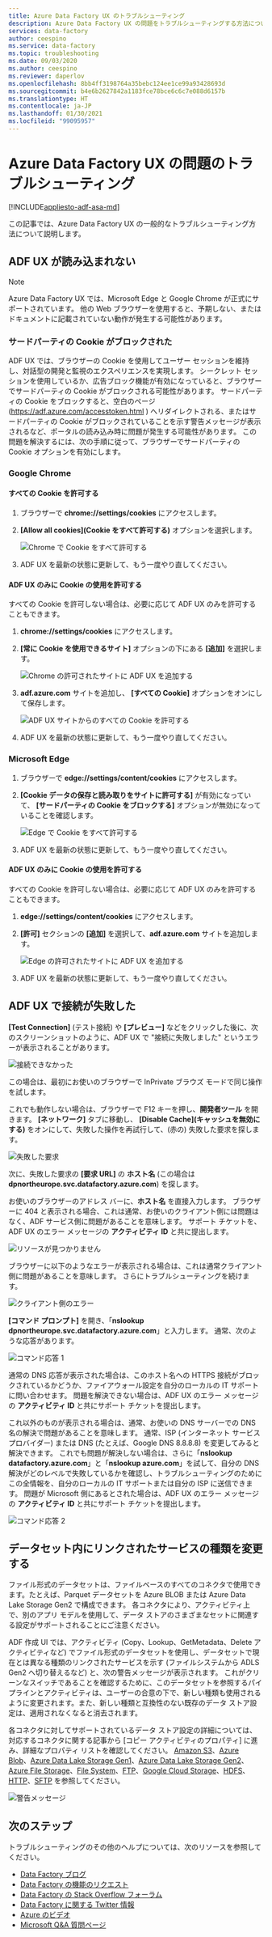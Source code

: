 ```yaml
---
title: Azure Data Factory UX のトラブルシューティング
description: Azure Data Factory UX の問題をトラブルシューティングする方法について説明します。
services: data-factory
author: ceespino
ms.service: data-factory
ms.topic: troubleshooting
ms.date: 09/03/2020
ms.author: ceespino
ms.reviewer: daperlov
ms.openlocfilehash: 8bb4ff3198764a35bebc124ee1ce99a93428693d
ms.sourcegitcommit: b4e6b2627842a1183fce78bce6c6c7e088d6157b
ms.translationtype: HT
ms.contentlocale: ja-JP
ms.lasthandoff: 01/30/2021
ms.locfileid: "99095957"
---
```

# <a name="troubleshoot-azure-data-factory-ux-issues"></a>Azure Data Factory UX の問題のトラブルシューティング

[!INCLUDE[appliesto-adf-asa-md](includes/appliesto-adf-asa-md.md)]

この記事では、Azure Data Factory UX の一般的なトラブルシューティング方法について説明します。

## <a name="adf-ux-not-loading"></a>ADF UX が読み込まれない

> [!NOTE]
> Azure Data Factory UX では、Microsoft Edge と Google Chrome が正式にサポートされています。 他の Web ブラウザーを使用すると、予期しない、またはドキュメントに記載されていない動作が発生する可能性があります。

### <a name="third-party-cookies-blocked"></a>サードパーティの Cookie がブロックされた

ADF UX では、ブラウザーの Cookie を使用してユーザー セッションを維持し、対話型の開発と監視のエクスペリエンスを実現します。 シークレット セッションを使用しているか、広告ブロック機能が有効になっていると、ブラウザーでサードパーティの Cookie がブロックされる可能性があります。 サードパーティの Cookie をブロックすると、空白のページ (https://adf.azure.com/accesstoken.html ) へリダイレクトされる、またはサードパーティの Cookie がブロックされていることを示す警告メッセージが表示されるなど、ポータルの読み込み時に問題が発生する可能性があります。 この問題を解決するには、次の手順に従って、ブラウザーでサードパーティの Cookie オプションを有効にします。

### <a name="google-chrome"></a>Google Chrome

#### <a name="allow-all-cookies"></a>すべての Cookie を許可する

1. ブラウザーで **chrome://settings/cookies** にアクセスします。
1. **[Allow all cookies]\(Cookie をすべて許可する\)** オプションを選択します。 

    ![Chrome で Cookie をすべて許可する](media/data-factory-ux-troubleshoot-guide/chrome-allow-all-cookies.png)
1. ADF UX を最新の状態に更新して、もう一度やり直してください。

#### <a name="only-allow-adf-ux-to-use-cookies"></a>ADF UX のみに Cookie の使用を許可する
すべての Cookie を許可しない場合は、必要に応じて ADF UX のみを許可することもできます。
1. **chrome://settings/cookies** にアクセスします。
1. **[常に Cookie を使用できるサイト]** オプションの下にある **[追加]** を選択します。 

    ![Chrome の許可されたサイトに ADF UX を追加する](media/data-factory-ux-troubleshoot-guide/chrome-only-adf-cookies-1.png)
1. **adf.azure.com** サイトを追加し、 **[すべての Cookie]** オプションをオンにして保存します。 

    ![ADF UX サイトからのすべての Cookie を許可する](media/data-factory-ux-troubleshoot-guide/chrome-only-adf-cookies-2.png)
1. ADF UX を最新の状態に更新して、もう一度やり直してください。

### <a name="microsoft-edge"></a>Microsoft Edge

1. ブラウザーで **edge://settings/content/cookies** にアクセスします。
1. **[Cookie データの保存と読み取りをサイトに許可する]** が有効になっていて、 **[サードパーティの Cookie をブロックする]** オプションが無効になっていることを確認します。 

    ![Edge で Cookie をすべて許可する](media/data-factory-ux-troubleshoot-guide/edge-allow-all-cookies.png)
1. ADF UX を最新の状態に更新して、もう一度やり直してください。

#### <a name="only-allow-adf-ux-to-use-cookies"></a>ADF UX のみに Cookie の使用を許可する

すべての Cookie を許可しない場合は、必要に応じて ADF UX のみを許可することもできます。

1. **edge://settings/content/cookies** にアクセスします。
1. **[許可]** セクションの **[追加]** を選択して、**adf.azure.com** サイトを追加します。 

    ![Edge の許可されたサイトに ADF UX を追加する](media/data-factory-ux-troubleshoot-guide/edge-allow-adf-cookies.png)
1. ADF UX を最新の状態に更新して、もう一度やり直してください。

## <a name="connection-failed-on-adf-ux"></a>ADF UX で接続が失敗した

**[Test Connection]** \(テスト接続\) や **[プレビュー]** などをクリックした後に、次のスクリーンショットのように、ADF UX で "接続に失敗しました" というエラーが表示されることがあります。

![接続できなかった](media/data-factory-ux-troubleshoot-guide/connection-failed.png)

この場合は、最初にお使いのブラウザーで InPrivate ブラウズ モードで同じ操作を試します。

これでも動作しない場合は、ブラウザーで F12 キーを押し、**開発者ツール** を開きます。 **[ネットワーク]** タブに移動し、 **[Disable Cache]\(キャッシュを無効にする\)** をオンにして、失敗した操作を再試行して、(赤の) 失敗した要求を探します。

![失敗した要求](media/data-factory-ux-troubleshoot-guide/failed-request.png)

次に、失敗した要求の **[要求 URL]** の **ホスト名** (この場合は **dpnortheurope.svc.datafactory.azure.com**) を探します。

お使いのブラウザーのアドレス バーに、**ホスト名** を直接入力します。 ブラウザーに 404 と表示される場合、これは通常、お使いのクライアント側には問題はなく、ADF サービス側に問題があることを意味します。 サポート チケットを、ADF UX のエラー メッセージの **アクティビティ ID** と共に提出します。

![リソースが見つかりません](media/data-factory-ux-troubleshoot-guide/status-code-404.png)

ブラウザーに以下のようなエラーが表示される場合は、これは通常クライアント側に問題があることを意味します。 さらにトラブルシューティングを続けます。

![クライアント側のエラー](media/data-factory-ux-troubleshoot-guide/client-side-error.png)

**[コマンド プロンプト]** を開き、「**nslookup dpnortheurope.svc.datafactory.azure.com**」と入力します。 通常、次のような応答があります。

![コマンド応答 1](media/data-factory-ux-troubleshoot-guide/command-response-1.png)

通常の DNS 応答が表示された場合は、このホスト名への HTTPS 接続がブロックされているかどうか、ファイアウォール設定を自分のローカルの IT サポートに問い合わせます。 問題を解決できない場合は、ADF UX のエラー メッセージの **アクティビティ ID** と共にサポート チケットを提出します。

これ以外のものが表示される場合は、通常、お使いの DNS サーバーでの DNS 名の解決で問題があることを意味します。 通常、ISP (インターネット サービス プロバイダー) または DNS (たとえば、Google DNS 8.8.8.8) を変更してみると解決できます。 これでも問題が解決しない場合は、さらに「**nslookup datafactory.azure.com**」と「**nslookup azure.com**」を試して、自分の DNS 解決がどのレベルで失敗しているかを確認し、トラブルシューティングのためにこの全情報を、自分のローカルの IT サポートまたは自分の ISP に送信できます。 問題が Microsoft 側にあるとされた場合は、ADF UX のエラー メッセージの **アクティビティ ID** と共にサポート チケットを提出します。

![コマンド応答 2](media/data-factory-ux-troubleshoot-guide/command-response-2.png)

## <a name="change-linked-service-type-in-datasets"></a>データセット内にリンクされたサービスの種類を変更する

ファイル形式のデータセットは、ファイルベースのすべてのコネクタで使用できます。たとえば、Parquet データセットを Azure BLOB または Azure Data Lake Storage Gen2 で構成できます。 各コネクタにより、アクティビティ上で、別のアプリ モデルを使用して、データ ストアのさまざまなセットに関連する設定がサポートされることにご注意ください。 

ADF 作成 UI では、アクティビティ (Copy、Lookup、GetMetadata、Delete アクティビティなど) でファイル形式のデータセットを使用し、データセットで現在とは異なる種類のリンクされたサービスを示す (ファイルシステムから ADLS Gen2 へ切り替えるなど) と、次の警告メッセージが表示されます。 これがクリーンなスイッチであることを確認するために、このデータセットを参照するパイプラインとアクティビティは、ユーザーの合意の下で、新しい種類も使用されるように変更されます。また、新しい種類と互換性のない既存のデータ ストア設定は、適用されなくなると消去されます。

各コネクタに対してサポートされているデータ ストア設定の詳細については、対応するコネクタに関する記事から [コピー アクティビティのプロパティ] に進み、詳細なプロパティ リストを確認してください。 [Amazon S3](connector-amazon-simple-storage-service.md)、[Azure Blob](connector-azure-blob-storage.md)、[Azure Data Lake Storage Gen1](connector-azure-data-lake-store.md)、[Azure Data Lake Storage Gen2](connector-azure-data-lake-storage.md)、[Azure File Storage](connector-azure-file-storage.md)、[File System](connector-file-system.md)、[FTP](connector-ftp.md)、[Google Cloud Storage](connector-google-cloud-storage.md)、[HDFS](connector-hdfs.md)、[HTTP](connector-http.md)、[SFTP](connector-sftp.md) を参照してください。

![警告メッセージ](media/data-factory-ux-troubleshoot-guide/warning-message.png)

## <a name="next-steps"></a>次のステップ

トラブルシューティングのその他のヘルプについては、次のリソースを参照してください。

* [Data Factory ブログ](https://azure.microsoft.com/blog/tag/azure-data-factory/)
* [Data Factory の機能のリクエスト](https://feedback.azure.com/forums/270578-data-factory)
* [Data Factory の Stack Overflow フォーラム](https://stackoverflow.com/questions/tagged/azure-data-factory)
* [Data Factory に関する Twitter 情報](https://twitter.com/hashtag/DataFactory)
* [Azure のビデオ](https://azure.microsoft.com/resources/videos/index/)
* [Microsoft Q&A 質問ページ](/answers/topics/azure-data-factory.html)